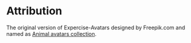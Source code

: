 Attribution
===========

The original version of Expercise-Avatars designed by Freepik.com and named as [Animal avatars collection](http://www.freepik.com/free-vector/animal-avatars-collection_766290.htm).